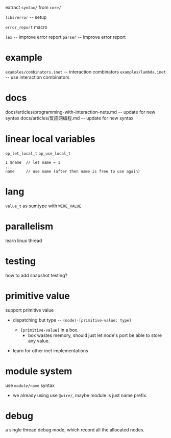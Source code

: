 extract `syntax/` from `core/`

`libs/error` -- setup

`error_report` macro

`lex` -- improve error report
`parser` -- improve error report

# example

`examples/combinators.inet` -- interaction combinators
`examples/lambda.inet` -- use interaction combinators

# docs

docs/articles/programming-with-interaction-nets.md -- update for new syntax
docs/articles/反应网编程.md -- update for new syntax

# linear local variables

`op_let_local_t`
`op_use_local_t`

```
1 $name  // let name = 1
...
name     // use name (after then name is free to use again)
```

# lang

`value_t` as sumtype with `WIRE_VALUE`

# parallelism

learn linux thread

# testing

how to add snapshot testing?

# primitive value

support primitive value

- dispatching but type -- `(node)-[primitive-value: type]`
  - `[primitive-value]` in a box.
    - box wastes memory, should just let node's port be able to store any value.

- learn for other inet implementations

# module system

use `module/name` syntax

- we already using use `@wire/`,
  maybe module is just name prefix.

# debug

a single thread debug mode, which record all the allocated nodes.
